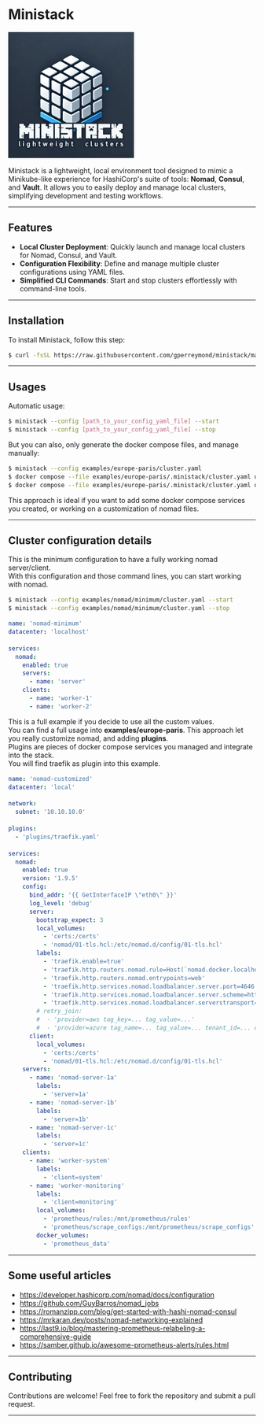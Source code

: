 # Ministack

![Logo of Ministack](images/logo-256.png)

Ministack is a lightweight, local environment tool designed to mimic a Minikube-like experience for HashiCorp's suite of tools: **Nomad**, **Consul**, and **Vault**. It allows you to easily deploy and manage local clusters, simplifying development and testing workflows.

---

## Features

- **Local Cluster Deployment**: Quickly launch and manage local clusters for Nomad, Consul, and Vault.
- **Configuration Flexibility**: Define and manage multiple cluster configurations using YAML files.
- **Simplified CLI Commands**: Start and stop clusters effortlessly with command-line tools.

---

## Installation

To install Ministack, follow this step:

```sh
$ curl -fsSL https://raw.githubusercontent.com/gperreymond/ministack/main/install | bash
```

---

## Usages

Automatic usage:
```sh
$ ministack --config [path_to_your_config_yaml_file] --start
$ ministack --config [path_to_your_config_yaml_file] --stop
```

But you can also, only generate the docker compose files, and manage manually:
```sh
$ ministack --config examples/europe-paris/cluster.yaml
$ docker compose --file examples/europe-paris/.ministack/cluster.yaml up -d
$ docker compose --file examples/europe-paris/.ministack/cluster.yaml down
```

This approach is ideal if you want to add some docker compose services you created, or working on a customization of nomad files.

---

## Cluster configuration details

This is the minimum configuration to have a fully working nomad server/client.  
With this configuration and those command lines, you can start working with nomad.

```sh
$ ministack --config examples/nomad/minimum/cluster.yaml --start
$ ministack --config examples/nomad/minimum/cluster.yaml --stop
```

```yaml
name: 'nomad-minimum'
datacenter: 'localhost'

services:
  nomad:
    enabled: true
    servers:
      - name: 'server'
    clients:
      - name: 'worker-1'
      - name: 'worker-2'
```

This is a full example if you decide to use all the custom values.  
You can find a full usage into __examples/europe-paris__. This approach let you really customize nomad, and adding __plugins__.  
Plugins are pieces of docker compose services you managed and integrate into the stack.  
You will find traefik as plugin into this example.

```yaml
name: 'nomad-customized'
datacenter: 'local'

network:
  subnet: '10.10.10.0'

plugins:
  - 'plugins/traefik.yaml'

services:
  nomad:
    enabled: true
    version: '1.9.5'
    config:
      bind_addr: '{{ GetInterfaceIP \"eth0\" }}'
      log_level: 'debug'
      server:
        bootstrap_expect: 3
        local_volumes:
          - 'certs:/certs'
          - 'nomad/01-tls.hcl:/etc/nomad.d/config/01-tls.hcl'
        labels:
          - 'traefik.enable=true'
          - 'traefik.http.routers.nomad.rule=Host(`nomad.docker.localhost`)'
          - 'traefik.http.routers.nomad.entrypoints=web'
          - 'traefik.http.services.nomad.loadbalancer.server.port=4646'
          - 'traefik.http.services.nomad.loadbalancer.server.scheme=https'
          - 'traefik.http.services.nomad.loadbalancer.serverstransport=insecure@file'
        # retry_join:
        #  - 'provider=aws tag_key=... tag_value=...'
        #  - 'provider=azure tag_name=... tag_value=... tenant_id=... client_id=... subscription_id=... secret_access_key=...'
      client:
        local_volumes:
          - 'certs:/certs'
          - 'nomad/01-tls.hcl:/etc/nomad.d/config/01-tls.hcl'
    servers:
      - name: 'nomad-server-1a'
        labels:
          - 'server=1a'
      - name: 'nomad-server-1b'
        labels:
          - 'server=1b'
      - name: 'nomad-server-1c'
        labels:
          - 'server=1c'
    clients:
      - name: 'worker-system'
        labels:
          - 'client=system'
      - name: 'worker-monitoring'
        labels:
          - 'client=monitoring'
        local_volumes:
          - 'prometheus/rules:/mnt/prometheus/rules'
          - 'prometheus/scrape_configs:/mnt/prometheus/scrape_configs'
        docker_volumes:
          - 'prometheus_data'
```

---

## Some useful articles

* https://developer.hashicorp.com/nomad/docs/configuration
* https://github.com/GuyBarros/nomad_jobs
* https://romanzipp.com/blog/get-started-with-hashi-nomad-consul
* https://mrkaran.dev/posts/nomad-networking-explained
* https://last9.io/blog/mastering-prometheus-relabeling-a-comprehensive-guide
* https://samber.github.io/awesome-prometheus-alerts/rules.html

---

## Contributing

Contributions are welcome! Feel free to fork the repository and submit a pull request.

---
